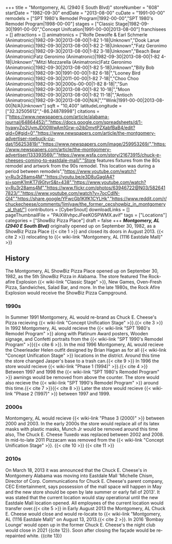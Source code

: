 +++
title = "Montgomery, AL (2940 E South Blvd)"
storeNumber = "608"
startDate = "1982-09-30"
endDate = "2013-08-00"
cuDate = "1991-00-00"
remodels = ["SPT 1980's Remodel Program|1992-00-00","SPT 1980's Remodel Program|1998-00-00"]
stages = ["Classic Stage|1982-09-30|1991-00-00","Concept Unifcation|1991-00-00|2013-08-00"]
franchisees = []
attractions = []
animatronics = ["Rolfe Dewolfe & Earl Schmerle (Animatronic)|1982-09-30|2013-08-00|1-82 1-18|Unknown","Dook Larue (Animatronic)|1982-09-30|2013-08-00|1-82 2-18|Unknown","Fatz Geronimo (Animatronic)|1982-09-30|2013-08-00|1-82 3-18|Unknown","Beach Bear (Animatronic)Fatz Geronimo (Animatronic)|1982-09-30|2013-08-00|1-82 4-18|Unknown","Mitzi Mozzarella (Animatronic)Fatz Geronimo (Animatronic)|1982-09-30|2013-08-00|1-82 5-18|Unknown","Billy Bob (Animatronic)|1982-09-30|1991-00-00|1-82 6-18|","Looney Bird (Animatronic)|1982-09-30|2011-00-00|1-82 7-18|","Choo Choo (Animatronic)|1982-09-30|2000s-00-00|1-82 8-18|","Sun (Animatronic)|1982-09-30|2013-08-00|1-82 10-18|","Moon (Animatronic)|1982-09-30|2013-08-00|1-82 11-18|","Antioch (Animatronic)|1982-09-30|2013-08-00|N/A|",""Wink|1991-00-00|2013-08-00|N/A|Unknown"]
sqft = "10,400"
latitudeLongitude = ["32.32505612","-86.24878998"]
citations = ["https://www.newspapers.com/article/alabama-journal/64864452/","https://docs.google.com/spreadsheets/d/1-hyawyZq2UymJD00WwAm1Grw-o2jbDmvtPZXabfBaB4/edit?gid=0#gid=0","https://www.newspapers.com/article/the-montgomery-advertiser-roebuck-cu-dat/156253819/","https://www.newspapers.com/image/259953269/","https://www.newspapers.com/article/the-montgomery-advertiser/133393569/","https://www.wsfa.com/story/21673915/chuck-e-cheeses-coming-to-eastdale-mall/","Store features fixtures from the 80s remodel and artwork from the 90s remodel. This location was during a period between remodels","https://www.youtube.com/watch?v=Ru3r28ams4M","https://youtu.be/e3D8uGagIA4?si=spmK1mKT7j9GtyrS&t=438","https://www.youtube.com/watch?v=Ru3r28ams4M","https://www.flickr.com/photos/63946722@N03/5826417823/","https://www.youtube.com/watch?v=7ocCdlN-Ql4","https://share.google/YFwcGb1KIfK1CYLHk","https://www.reddit.com/r/chuckecheese/comments/1imlyaw/the_former_cecshowbiz_in_montgomery_al_that/"]
contributors = [CyberSnout]
downloadLinks = []
pageThumbnailFile = "PAiXWvhpcJFeeKOSPWMX.avif"
tags = ["Locations"]
categories = ["ShowBiz Pizza Place"]
draft = false
+++
***Montgomery, AL (2940 E South Blvd)*** originally opened up on September 30, 1982, as a ShowBiz Pizza Place {{< cite 1 >}} and closed its doors in August 2013. {{< cite 2 >}} relocating to {{< wiki-link "Montgomery, AL (1116 Eastdale Mall)" >}}

## History

The Montgomery, AL ShowBiz Pizza Place opened up on September 30, 1982, as the 5th ShowBiz Pizza in Alabama. The store featured The Rock-afire Explosion {{< wiki-link "Classic Stage" >}}, New Games, Oven-Fresh Pizza, Sandwiches, Salad Bar, and more. In the late 1980s, the Rock Afire Explosion would receive the ShowBiz Pizza Campground.

### 1990s
In Summer 1991 Montgomery, AL would re-brand as Chuck E. Cheese's Pizza recieving {{< wiki-link "Concept Unification Stage" >}}.{{< cite 3 >}} In 1992 Montgomery, AL would recieve the {{< wiki-link "SPT 1980's Remodel Program" >}} along with Platinum Award posters, Wooden signage, and Confetti portraits from the {{< wiki-link "SPT 1990's Remodel Program" >}}{{< cite 6 >}}. In the mid 1996 Montgomery, AL would recieve the Cheerleader Helen outfit designed by Brian Hagan as for all {{< wiki-link "Concept Unification Stage" >}} locations in the district. Around this time the store changed Jasper's base to a trash can.{{< cite 9 >}} In 1996 the store would recieve  {{< wiki-link "Phase 1 (1994)" >}}.{{< cite 4 >}} Between 1997 and 1998 the {{< wiki-link "SPT 1980's Remodel Program" >}} awnings would be removed from above the counter. The store would also recieve the {{< wiki-link "SPT 1990's Remodel Program" >}} around this time.{{< cite 7 >}}{{< cite 8 >}} Later the store would recieve {{< wiki-link "Phase 2 (1997)" >}} between 1997 and 1999.

### 2000s
Montomgery, AL would recieve {{< wiki-link "Phase 3 (2000)" >}} between 2000 and 2003. In the early 2000s the store would replace all of its latex masks with plastic masks, Munch Jr would be removed around this time also, The Chuck E. Cheese Tuxedo was replaced between 2002 and 2008. In mid-to-late 2011 Pizzacam was removed from the  {{< wiki-link "Concept Unification Stage" >}}. {{< cite 10 >}} {{< cite 11 >}} 

### 2010s
On March 18, 2013 it was announced that the Chuck E. Cheese's in Montgomery Alabama was moving into Eastdale Mall 'Michelle Chism, Director of Corp. Communications for Chuck E. Cheese's parent company, CEC Entertainment, says possession of the mall space will happen in May and the new store should be open by late summer or early fall of 2013'. It was stated that the current location would stay operational until the new Eastdale Mall location opened. All employees of the current location would transfer over.{{< cite 5 >}} in Early August 2013 the Montgomery, AL Chuck E. Cheese would close and would re-locate to {{< wiki-link "Montgomery, AL (1116 Eastdale Mall)" on August 13, 2013.{{< cite 2 >}}. In 2016 'Bombay Lounge' would open up in the former Chuck E. Cheese's the night club would close in 2021 {{cite 12}}. Soon after closing the façade would be re-repainted white. {{cite 13}} 

